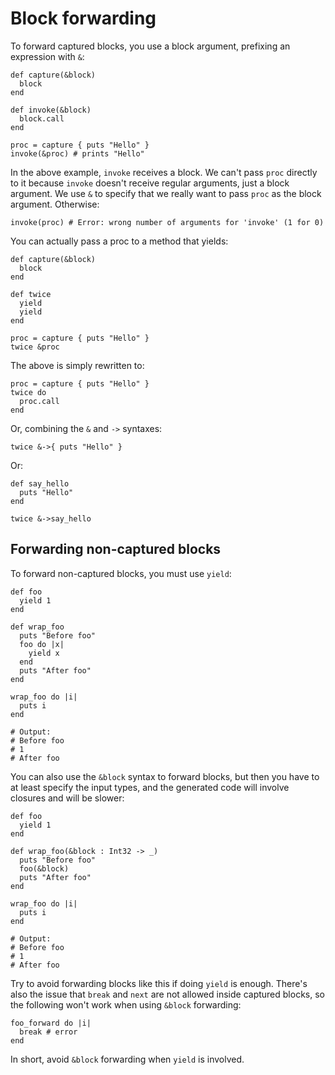 # Block forwarding

To forward captured blocks, you use a block argument, prefixing an expression with `&`:

```crystal
def capture(&block)
  block
end

def invoke(&block)
  block.call
end

proc = capture { puts "Hello" }
invoke(&proc) # prints "Hello"
```

In the above example, `invoke` receives a block. We can't pass `proc` directly to it because `invoke` doesn't receive regular arguments, just a block argument. We use `&` to specify that we really want to pass `proc` as the block argument. Otherwise:

```crystal
invoke(proc) # Error: wrong number of arguments for 'invoke' (1 for 0)
```

You can actually pass a proc to a method that yields:

```crystal
def capture(&block)
  block
end

def twice
  yield
  yield
end

proc = capture { puts "Hello" }
twice &proc
```

The above is simply rewritten to:

```crystal
proc = capture { puts "Hello" }
twice do
  proc.call
end
```

Or, combining the `&` and `->` syntaxes:

```crystal
twice &->{ puts "Hello" }
```

Or:

```crystal
def say_hello
  puts "Hello"
end

twice &->say_hello
```

## Forwarding non-captured blocks

To forward non-captured blocks, you must use `yield`:

```crystal
def foo
  yield 1
end

def wrap_foo
  puts "Before foo"
  foo do |x|
    yield x
  end
  puts "After foo"
end

wrap_foo do |i|
  puts i
end

# Output:
# Before foo
# 1
# After foo
```

You can also use the `&block` syntax to forward blocks, but then you have to at least specify the input types, and the generated code will involve closures and will be slower:

```crystal
def foo
  yield 1
end

def wrap_foo(&block : Int32 -> _)
  puts "Before foo"
  foo(&block)
  puts "After foo"
end

wrap_foo do |i|
  puts i
end

# Output:
# Before foo
# 1
# After foo
```

Try to avoid forwarding blocks like this if doing `yield` is enough. There's also the issue that `break` and `next` are not allowed inside captured blocks, so the following won't work when using `&block` forwarding:

```crystal
foo_forward do |i|
  break # error
end
```

In short, avoid `&block` forwarding when `yield` is involved.
